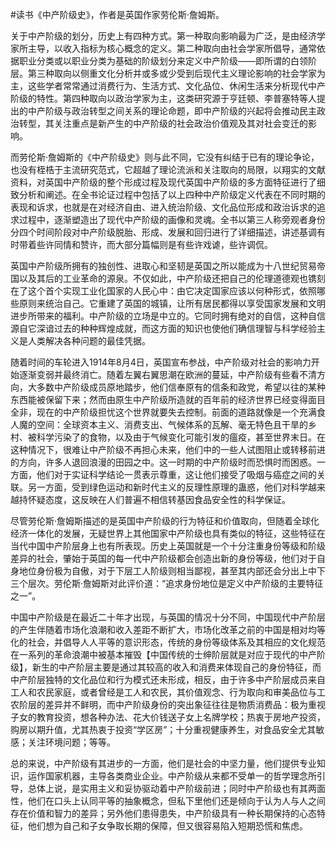 \#读书《中产阶级史》，作者是英国作家劳伦斯·詹姆斯。

关于中产阶级的划分，历史上有四种方式。第一种取向影响最为广泛，是由经济学家所主导，以收入指标为核心概念的定义。第二种取向由社会学家所倡导，通常依据职业分类或以职业分类为基础的阶级划分来定义中产阶级——即所谓的白领阶层。第三种取向以侧重文化分析并或多或少受到后现代主义理论影响的社会学家为主，这些学者常常通过消费行为、生活方式、文化品位、休闲生活来分析现代中产阶级的特性。第四种取向以政治学家为主，这类研究源于亨廷顿、李普塞特等人提出的中产阶级与政治转型之间关系的理论命题，即中产阶级的兴起将会推动民主政治转型，其关注重点是新产生的中产阶级的社会政治价值观及其对社会变迁的影响。

而劳伦斯·詹姆斯的《中产阶级史》则与此不同，它没有纠结于已有的理论争论，也没有桎梏于主流研究范式，它超越了理论流派和关注取向的局限，以翔实的文献资料，对英国中产阶级的整个形成过程及现代英国中产阶级的多方面特征进行了细致分析和阐述。在全书论证过程中包括了以上四种中产阶级定义代表在不同时期的表现和诉求，也就是在对经济自由、进入统治阶级、文化品位形成和政治诉求的追求过程中，逐渐塑造出了现代中产阶级的画像和灵魂。全书以第三人称旁观者身份分四个时间阶段对中产阶级脱胎、形成、发展和回归进行了详细描述，讲述基调有时带着些许同情和赞许，而大部分篇幅则是有些许戏谑，些许调侃。

英国中产阶级所拥有的独创性、进取心和坚韧是英国之所以能成为十八世纪贸易帝国以及其后的工业革命的源泉。不仅如此，中产阶级还把自己的伦理道德观也镌刻在了这个首个实现工业化国家的人民心中：由它决定国家应该以何种形式，依照哪些原则来统治自己。它重建了英国的城镇，让所有居民都得以享受国家发展和文明进步所带来的福利。中产阶级的立场是中立的。它同时拥有绝对的自信，这种自信源自它深谙过去的种种辉煌成就，而这方面的知识也使他们确信理智与科学经验主义是人类解决各种问题的最佳凭据。

随着时间的车轮进入1914年8月4日，英国宣布参战，中产阶级对社会的影响力开始逐渐变弱并最终消亡。随着左翼右翼思潮在欧洲的蔓延，中产阶级有些看不清方向，大多数中产阶级成员原地踏步，他们信奉原有的信条和政党，希望以往的某种东西能被保留下来；然而由原生中产阶级所造就的百年前的经济世界已经变得面目全非，现在的中产阶级担忧这个世界就要失去控制。前面的道路就像是一个充满食人魔的空间：全球资本主义、消费支出、气候体系的瓦解、毫无特色且干旱的乡村、被科学污染了的食物，以及由于气候变化可能引发的瘟疫，甚至世界末日。在这种情况下，很难让中产阶级不再担心未来，他们中的一些人试图阻止或转移前进的方向，许多人退回浪漫的田园之中。这一时期的中产阶级时而恐惧时而困惑。一方面，他们对于实证科学结论一贯表示尊重，这让他们接受了吸烟与癌症之间的关联。另一方面，受到绿色运动和新时代主义的反理性原理的蛊惑，他们对科学越来越持怀疑态度，这反映在人们普遍不相信转基因食品安全性的科学保证。

尽管劳伦斯·詹姆斯描述的是英国中产阶级的行为特征和价值取向，但随着全球化经济一体化的发展，无疑世界上其他国家中产阶级也具有类似的特征，这些特征在当代中国中产阶层身上也有所表现。历史上英国就是一个十分注重身份等级和阶级差异的社会，肇始于英国的每一代中产阶级都会创造出新的身份等级，他们对于自身地位身份极为自傲，对于下层工人阶级则相当鄙视，甚至其内部还会分出上中下三个层次。劳伦斯·詹姆斯对此评价道：“追求身份地位是定义中产阶级的主要特征之一”。

中国中产阶级是在最近二十年才出现，与英国的情况十分不同，中国现代中产阶层的产生伴随着市场化浪潮和收入差距不断扩大，市场化改革之前的中国是相对均等化的社会，并倡导人人平等的意识形态，传统的身份等级体系及其相应的文化规范在一系列的革命浪潮中被基本摧毁【中国传统的士绅阶层就是对应于现代的中产阶级】，新生的中产阶层主要是通过其较高的收入和消费来体现自己的身份特征，而中产阶层独特的文化品位和行为模式还未形成，相反，由于许多中产阶层成员来自工人和农民家庭，或者曾经是工人和农民，其价值观念、行为取向和审美品位与工农阶层的差异并不鲜明，而中产阶级身份的突出象征往往是物质消费品：极为重视子女的教育投资，想各种办法、花大价钱送子女上名牌学校；热衷于房地产投资，购房以期升值，尤其热衷于投资“学区房”；十分重视健康养生，对食品安全尤其敏感；关注环境问题；等等。

总的来说，中产阶级有其进步的一方面，他们是社会的中坚力量，他们提供专业知识，运作国家机器，主导各类商业企业。中产阶级从来都不受单一的哲学理念所引导，总体上说，是实用主义和妥协驱动着中产阶级前进；同时中产阶级也有其两面性，他们在口头上认同平等的抽象概念，但私下里他们还是倾向于认为人与人之间存在价值和智力的差异；另外他们患得患失，中产阶级具有一种长期保持的心态特征，他们想为自己和子女争取长期的保障，但又很容易陷入短期恐慌和焦虑。